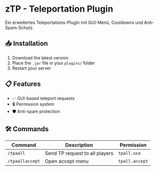 # zTP - Teleportation Plugin

Ein erweitertes Teleportations-Plugin mit GUI-Menü, Cooldowns und Anti-Spam-Schutz.

## 📥 Installation

1. Download the latest version
2. Place the `.jar` file in your `plugins/` folder
3. Restart your server

## 📋 Features

- ✅ GUI-based teleport requests
- 🔒 Permission system
- 🛡️ Anti-spam protection

## 🛠️ Commands

| Command | Description | Permission |
|---------|-------------|------------|
| `/tpaall` | Send TP request to all players | `tpall.use` |
| `/tpaallaccept` | Open accept menu | `tpall.accept` |
